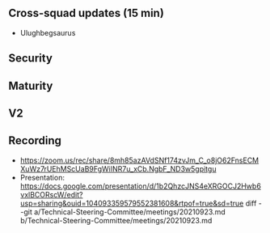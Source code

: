 ## Cross-squad updates (15 min)

- Ulughbegsaurus 

## Security

## Maturity

## V2

## Recording
- https://zoom.us/rec/share/8mh85azAVdSNf174zvJm_C_o8jO62FnsECMXuWz7rUEhMScUaB9FgWiINR7u_xCb.NgbF_ND3w5gpitgu
- Presentation: https://docs.google.com/presentation/d/1b2QhzcJNS4eXRGOCJ2Hwb6vxlBCORscW/edit?usp=sharing&ouid=104093359579552381608&rtpof=true&sd=true
diff --git a/Technical-Steering-Committee/meetings/20210923.md b/Technical-Steering-Committee/meetings/20210923.md
